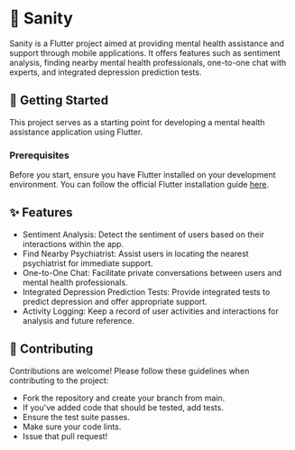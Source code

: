 # 🧠 Sanity

Sanity is a Flutter project aimed at providing mental health assistance and support through mobile applications. It offers features such as sentiment analysis, finding nearby mental health professionals, one-to-one chat with experts, and integrated depression prediction tests.

## 🚀 Getting Started

This project serves as a starting point for developing a mental health assistance application using Flutter.

### Prerequisites

Before you start, ensure you have Flutter installed on your development environment. You can follow the official Flutter installation guide [here](https://flutter.dev/docs/get-started/install).



## ✨ Features

- Sentiment Analysis: Detect the sentiment of users based on their interactions within the app.
- Find Nearby Psychiatrist: Assist users in locating the nearest psychiatrist for immediate support.
- One-to-One Chat: Facilitate private conversations between users and mental health professionals.
- Integrated Depression Prediction Tests: Provide integrated tests to predict depression and offer appropriate support.
- Activity Logging: Keep a record of user activities and interactions for analysis and future reference.


## 🤝 Contributing

Contributions are welcome! Please follow these guidelines when contributing to the project:

- Fork the repository and create your branch from main.
- If you've added code that should be tested, add tests.
- Ensure the test suite passes.
- Make sure your code lints.
- Issue that pull request!



